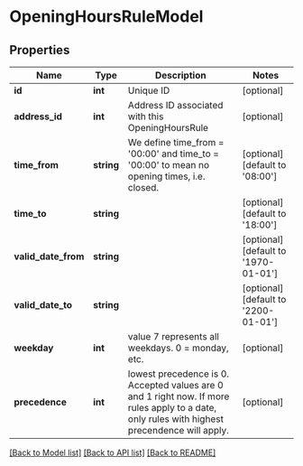# OpeningHoursRuleModel

## Properties
Name | Type | Description | Notes
------------ | ------------- | ------------- | -------------
**id** | **int** | Unique ID | [optional] 
**address_id** | **int** | Address ID associated with this OpeningHoursRule | [optional] 
**time_from** | **string** | We define time_from &#x3D; &#39;00:00&#39; and time_to &#x3D; &#39;00:00&#39; to mean no opening times, i.e. closed. | [optional] [default to '08:00']
**time_to** | **string** |  | [optional] [default to '18:00']
**valid_date_from** | **string** |  | [optional] [default to '1970-01-01']
**valid_date_to** | **string** |  | [optional] [default to '2200-01-01']
**weekday** | **int** | value 7 represents all weekdays. 0 &#x3D; monday, etc. | [optional] 
**precedence** | **int** | lowest precedence is 0. Accepted values are 0 and 1 right now. If more rules apply to a date, only rules with highest precendence will apply. | [optional] 

[[Back to Model list]](../README.md#documentation-for-models) [[Back to API list]](../README.md#documentation-for-api-endpoints) [[Back to README]](../README.md)


